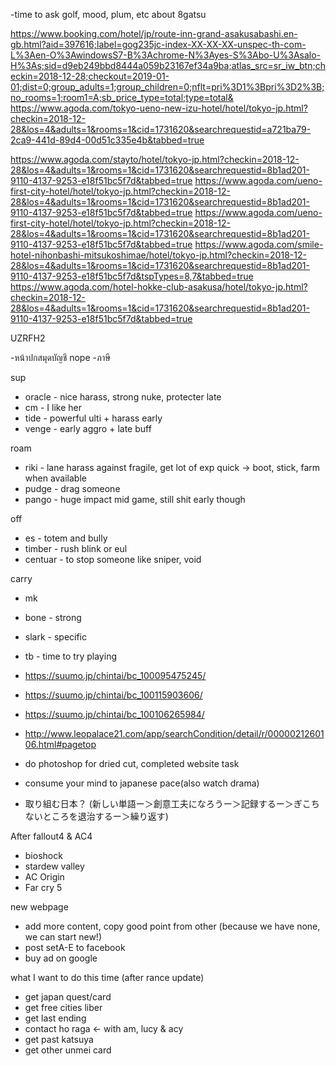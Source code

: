 -time to ask golf, mood, plum, etc about 8gatsu

https://www.booking.com/hotel/jp/route-inn-grand-asakusabashi.en-gb.html?aid=397616;label=gog235jc-index-XX-XX-XX-unspec-th-com-L%3Aen-O%3AwindowsS7-B%3Achrome-N%3Ayes-S%3Abo-U%3Asalo-H%3As;sid=d9eb249bbd8444a059b23167ef34a9ba;atlas_src=sr_iw_btn;checkin=2018-12-28;checkout=2019-01-01;dist=0;group_adults=1;group_children=0;nflt=pri%3D1%3Bpri%3D2%3B;no_rooms=1;room1=A;sb_price_type=total;type=total&
https://www.agoda.com/tokyo-ueno-new-izu-hotel/hotel/tokyo-jp.html?checkin=2018-12-28&los=4&adults=1&rooms=1&cid=1731620&searchrequestid=a721ba79-2ca9-441d-89d4-00d51c335e4b&tabbed=true

https://www.agoda.com/stayto/hotel/tokyo-jp.html?checkin=2018-12-28&los=4&adults=1&rooms=1&cid=1731620&searchrequestid=8b1ad201-9110-4137-9253-e18f51bc5f7d&tabbed=true
https://www.agoda.com/ueno-first-city-hotel/hotel/tokyo-jp.html?checkin=2018-12-28&los=4&adults=1&rooms=1&cid=1731620&searchrequestid=8b1ad201-9110-4137-9253-e18f51bc5f7d&tabbed=true
https://www.agoda.com/ueno-first-city-hotel/hotel/tokyo-jp.html?checkin=2018-12-28&los=4&adults=1&rooms=1&cid=1731620&searchrequestid=8b1ad201-9110-4137-9253-e18f51bc5f7d&tabbed=true
https://www.agoda.com/smile-hotel-nihonbashi-mitsukoshimae/hotel/tokyo-jp.html?checkin=2018-12-28&los=4&adults=1&rooms=1&cid=1731620&searchrequestid=8b1ad201-9110-4137-9253-e18f51bc5f7d&tspTypes=8,7&tabbed=true
https://www.agoda.com/hotel-hokke-club-asakusa/hotel/tokyo-jp.html?checkin=2018-12-28&los=4&adults=1&rooms=1&cid=1731620&searchrequestid=8b1ad201-9110-4137-9253-e18f51bc5f7d&tabbed=true

UZRFH2

-หน้าปกสมุดบัญชี nope
-ภาษี

sup
- oracle - nice harass, strong nuke, protecter late
- cm - I like her
- tide - powerful ulti + harass early
- venge - early aggro + late buff

roam
- riki - lane harass against fragile, get lot of exp quick -> boot, stick, farm when available
- pudge - drag someone
- pango - huge impact mid game, still shit early though

off
- es - totem and bully
- timber - rush blink or eul
- centuar - to stop someone like sniper, void

carry
- mk
- bone - strong 
- slark - specific
- tb - time to try playing

- https://suumo.jp/chintai/bc_100095475245/
- https://suumo.jp/chintai/bc_100115903606/
- https://suumo.jp/chintai/bc_100106265984/
- http://www.leopalace21.com/app/searchCondition/detail/r/0000021260106.html#pagetop

- do photoshop for dried cut, completed website task
- consume your mind to japanese pace(also watch drama)
- 取り組む日本？ (新しい単語ー＞創意工夫になろうー＞記録するー＞ぎこちないところを退治するー＞繰り返す)

After fallout4 & AC4
- bioshock
- stardew valley 
- AC Origin
- Far cry 5

new webpage
- add more content, copy good point from other (because we have none, we can start new!)
- post setA-E to facebook
- buy ad on google

what I want to do this time (after rance update)
* get japan quest/card
* get free cities liber
* get last ending
* contact ho raga <- with am, lucy & acy
* get past katsuya
* get other unmei card
